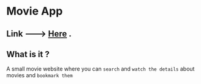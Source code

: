 # Movie App

## Link ---> [Here](https://basssam.me) .

## What is it ?

A small movie website where you can `search` and `watch the details` about movies and `bookmark them`

